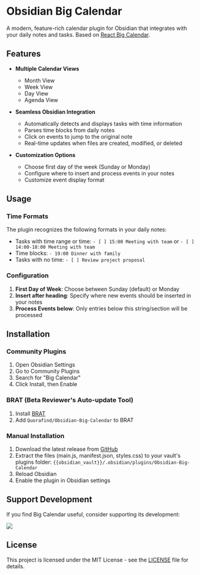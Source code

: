 # Obsidian Big Calendar

A modern, feature-rich calendar plugin for Obsidian that integrates with your daily notes and tasks. Based on [React Big Calendar](https://github.com/jquense/react-big-calendar).

## Features

- **Multiple Calendar Views**

  - Month View
  - Week View
  - Day View
  - Agenda View

- **Seamless Obsidian Integration**

  - Automatically detects and displays tasks with time information
  - Parses time blocks from daily notes
  - Click on events to jump to the original note
  - Real-time updates when files are created, modified, or deleted

- **Customization Options**
  - Choose first day of the week (Sunday or Monday)
  - Configure where to insert and process events in your notes
  - Customize event display format

## Usage

### Time Formats

The plugin recognizes the following formats in your daily notes:

- Tasks with time range or time: `- [ ] 15:00 Meeting with team` or `- [ ] 14:00-18:00 Meeting with team`
- Time blocks: `- 19:00 Dinner with family`
- Tasks with no time: `- [ ] Review project proposal`

### Configuration

1. **First Day of Week**: Choose between Sunday (default) or Monday
2. **Insert after heading**: Specify where new events should be inserted in your notes
3. **Process Events below**: Only entries below this string/section will be processed

## Installation

### Community Plugins

1. Open Obsidian Settings
2. Go to Community Plugins
3. Search for "Big Calendar"
4. Click Install, then Enable

### BRAT (Beta Reviewer's Auto-update Tool)

1. Install [BRAT](https://github.com/TfTHacker/obsidian42-brat)
2. Add `Quorafind/Obsidian-Big-Calendar` to BRAT

### Manual Installation

1. Download the latest release from [GitHub](https://github.com/Quorafind/Obsidian-Big-Calendar/releases)
2. Extract the files (main.js, manifest.json, styles.css) to your vault's plugins folder: `{{obsidian_vault}}/.obsidian/plugins/Obsidian-Big-Calendar`
3. Reload Obsidian
4. Enable the plugin in Obsidian settings

## Support Development

If you find Big Calendar useful, consider supporting its development:

<a href="https://www.buymeacoffee.com/boninall"><img src="https://img.buymeacoffee.com/button-api/?text=Buy me a coffee&emoji=&slug=boninall&button_colour=6495ED&font_colour=ffffff&font_family=Lato&outline_colour=000000&coffee_colour=FFDD00"></a>

## License

This project is licensed under the MIT License - see the [LICENSE](LICENSE) file for details.
